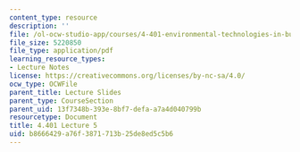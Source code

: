 ```yaml
---
content_type: resource
description: ''
file: /ol-ocw-studio-app/courses/4-401-environmental-technologies-in-buildings-fall-2018/b8666429a76f3871713b25de8ed5c5b6_MIT4_401F18_lec5.pdf
file_size: 5220850
file_type: application/pdf
learning_resource_types:
- Lecture Notes
license: https://creativecommons.org/licenses/by-nc-sa/4.0/
ocw_type: OCWFile
parent_title: Lecture Slides
parent_type: CourseSection
parent_uid: 13f7348b-393e-8bf7-defa-a7a4d040799b
resourcetype: Document
title: 4.401 Lecture 5
uid: b8666429-a76f-3871-713b-25de8ed5c5b6
---
```

